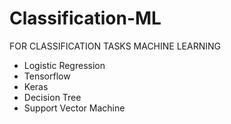 # Classification-ML

FOR  CLASSIFICATION TASKS
MACHINE LEARNING

- Logistic Regression
- Tensorflow 
- Keras
- Decision Tree
- Support Vector Machine